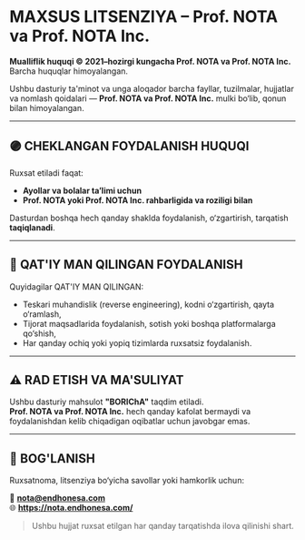 # MAXSUS LITSENZIYA – Prof. NOTA va Prof. NOTA Inc.

**Mualliflik huquqi © 2021–hozirgi kungacha Prof. NOTA va Prof. NOTA Inc.**  
Barcha huquqlar himoyalangan.

Ushbu dasturiy ta'minot va unga aloqador barcha fayllar, tuzilmalar, hujjatlar va nomlash qoidalari — **Prof. NOTA va Prof. NOTA Inc.** mulki bo‘lib, qonun bilan himoyalangan.

---

## 🟣 CHEKLANGAN FOYDALANISH HUQUQI

Ruxsat etiladi faqat:
- **Ayollar va bolalar ta’limi uchun**
- **Prof. NOTA yoki Prof. NOTA Inc. rahbarligida va roziligi bilan**

Dasturdan boshqa hech qanday shaklda foydalanish, o‘zgartirish, tarqatish **taqiqlanadi**.

---

## 🚫 QAT'IY MAN QILINGAN FOYDALANISH

Quyidagilar QAT'IY MAN QILINGAN:
- Teskari muhandislik (reverse engineering), kodni o‘zgartirish, qayta o‘ramlash,
- Tijorat maqsadlarida foydalanish, sotish yoki boshqa platformalarga qo‘shish,
- Har qanday ochiq yoki yopiq tizimlarda ruxsatsiz foydalanish.

---

## ⚠️ RAD ETISH VA MA'SULIYAT

Ushbu dasturiy mahsulot **"BORIChA"** taqdim etiladi.  
**Prof. NOTA va Prof. NOTA Inc.** hech qanday kafolat bermaydi va foydalanishdan kelib chiqadigan oqibatlar uchun javobgar emas.

---

## 📮 BOG'LANISH

Ruxsatnoma, litsenziya bo‘yicha savollar yoki hamkorlik uchun:

📧 **nota@endhonesa.com**  
🌐 **https://nota.endhonesa.com/**

> Ushbu hujjat ruxsat etilgan har qanday tarqatishda ilova qilinishi shart.
